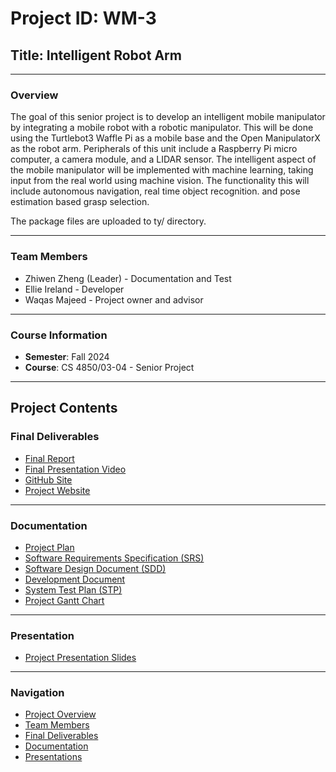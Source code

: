 # Project ID: WM-3
## Title: Intelligent Robot Arm

---

### Overview
The goal of this senior project is to develop an intelligent mobile manipulator by integrating a mobile robot with a robotic manipulator. This will be done using the Turtlebot3 Waffle Pi as a mobile base and the Open ManipulatorX as the robot arm. Peripherals of this unit include a Raspberry Pi micro computer, a camera module, and a LIDAR sensor. The intelligent aspect of the mobile manipulator will be implemented with machine learning, taking input from the real world using machine vision. The functionality this will include autonomous navigation, real time object recognition. and pose estimation based grasp selection. 

The package files are uploaded to ty/ directory.

---

### Team Members
- Zhiwen Zheng (Leader) - Documentation and Test
- Ellie Ireland - Developer
- Waqas Majeed - Project owner and advisor

---

### Course Information
- **Semester**: Fall 2024
- **Course**: CS 4850/03-04 - Senior Project

---

## Project Contents

### Final Deliverables
- [Final Report](https://github.com/username/repository/final_report.pdf)
- [Final Presentation Video](https://sites.google.com/view/wm-3intelligentrobotarm/presentation?authuser=0)
- [GitHub Site](https://github.com/WM-3-Inrelligent-Robot-Arm/wm3ira.github.io/tree/main)
- [Project Website](https://sites.google.com/view/wm-3intelligentrobotarm?usp=sharing)

---

### Documentation
- [Project Plan](https://github.com/WM-3-Inrelligent-Robot-Arm/wm3ira.github.io/blob/main/WM-3_Intelligent%20Robot%20Arm_Project%20Plan.pdf)
- [Software Requirements Specification (SRS)](https://github.com/WM-3-Inrelligent-Robot-Arm/wm3ira.github.io/blob/main/WM-3-Intelligent%20Robot%20Arm-Requirements.pdf)
- [Software Design Document (SDD)](https://github.com/WM-3-Inrelligent-Robot-Arm/wm3ira.github.io/blob/main/WM-3-Intelligent%20Robot%20Arm-Design.pdf)
- [Development Document](https://github.com/WM-3-Inrelligent-Robot-Arm/wm3ira.github.io/blob/main/WM-3-Intelligent%20Robot%20Arm-Development_Document.pdf)
- [System Test Plan (STP)](https://github.com/WM-3-Inrelligent-Robot-Arm/wm3ira.github.io/blob/main/WM-3-Intelligent%20Robot%20Arm-Software_Test_Plan.pdf)
- [Project Gantt Chart](https://github.com/WM-3-Inrelligent-Robot-Arm/wm3ira.github.io/blob/main/WM-3_Intelligent%20Robot%20Arm_GanttChart-Estimate.pdf)

---

### Presentation
- [Project Presentation Slides](https://github.com/WM-3-Inrelligent-Robot-Arm/wm3ira.github.io/blob/main/Presentation/WM-3%20CDay%20Presentation.pdf)

---

### Navigation
- [Project Overview](#overview)
- [Team Members](#team-members)
- [Final Deliverables](#final-deliverables)
- [Documentation](#documentation)
- [Presentations](#-presentation)


